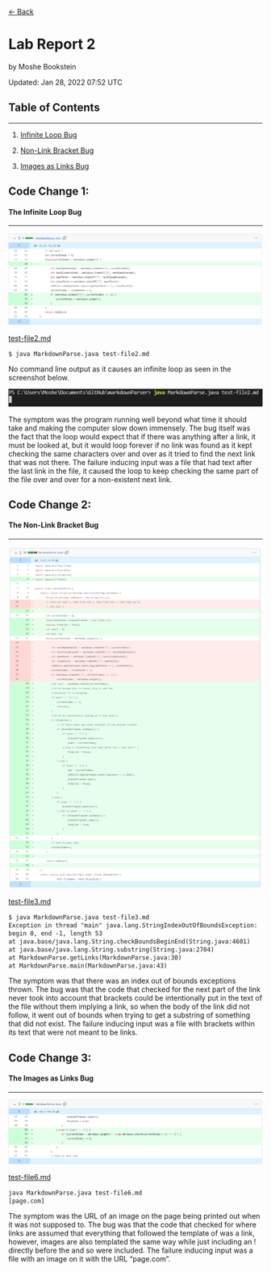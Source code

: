 [<- Back](index.html)

# Lab Report 2
by Moshe Bookstein

Updated: Jan 28, 2022 07:52 UTC
## Table of Contents
---
1. [Infinite Loop Bug](#code-change-1)

2. [Non-Link Bracket Bug](#code-change-2)

3. [Images as Links Bug](#code-change-3)



## Code Change 1:
#### The Infinite Loop Bug
---

![testfile2commit](labreport2images\testfile2commit.png)

[test-file2.md](https://github.com/mBookUCSD/markdownParser/blob/3d4bff6967e6eb0bd7818ab4a2882b9a62ea72ea/test-file2.md)

```
$ java MarkdownParse.java test-file2.md
```
No command line output as it causes an infinite loop as seen in the screenshot below.

![Infinite Loop](labreport2images\testfile2error.png)

The symptom was the program running well beyond what time it should take and making the computer slow down immensely. The bug itself was the fact that the loop would expect that if there was anything after a link, it must be looked at, but it would loop forever if no link was found as it kept checking the same characters over and over as it tried to find the next link that was not there. The failure inducing input was a file that had text after the last link in the file, it caused the loop to keep checking the same part of the file over and over for a non-existent next link.

## Code Change 2:
#### The Non-Link Bracket Bug
---

![testfile3commit](labreport2images\testfile3commit.png)

[test-file3.md](https://github.com/mBookUCSD/markdownParser/blob/3d4bff6967e6eb0bd7818ab4a2882b9a62ea72ea/test-file3.md)

```
$ java MarkdownParse.java test-file3.md
Exception in thread "main" java.lang.StringIndexOutOfBoundsException: begin 0, end -1, length 53
at java.base/java.lang.String.checkBoundsBeginEnd(String.java:4601)
at java.base/java.lang.String.substring(String.java:2704)
at MarkdownParse.getLinks(MarkdownParse.java:30)
at MarkdownParse.main(MarkdownParse.java:43)

```
The symptom was that there was an index out of bounds exceptions thrown. The bug was that the code that checked for the next part of the link never took into account that brackets could be intentionally put in the text of the file without them implying a link, so when the body of the link did not follow, it went out of bounds when trying to get a substring of something that did not exist. The failure inducing input was a file with brackets within its text that were not meant to be links.

## Code Change 3:
#### The Images as Links Bug
---

![testfile6commit](labreport2images\testfile6commit.png)

[test-file6.md](https://github.com/mBookUCSD/markdownParser/blob/3d4bff6967e6eb0bd7818ab4a2882b9a62ea72ea/test-file6.md)

```
java MarkdownParse.java test-file6.md
[page.com]
```

The symptom was the URL of an image on the page being printed out when it was not supposed to. The bug was that the code that checked for where links are assumed that everything that followed the template of []() was a link, however, images are also templated the same way while just including an ! directly before the []() and so were included. The failure inducing input was a file with an image on it with the URL “page.com”.
